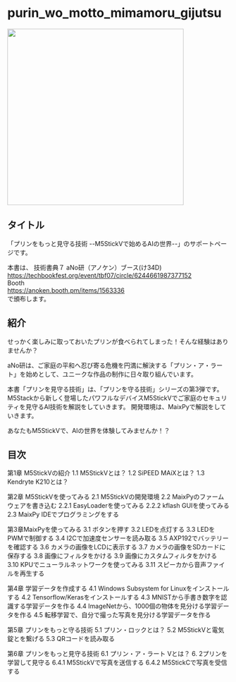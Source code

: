 # purin_wo_motto_mimamoru_gijutsu

<img src="https://github.com/anoken/purin_wo_motto_mimamoru_gijutsu/blob/master/image/title_s.png" width="400">

## タイトル  
「プリンをもっと見守る技術 --M5StickVで始めるAIの世界--」のサポートページです。

本書は、
技術書典７ aNo研（アノケン）ブース(け34D)
<br> 
https://techbookfest.org/event/tbf07/circle/6244661987377152
<br> 
Booth 
<br> 
https://anoken.booth.pm/items/1563336
<br> 
で頒布します。


## 紹介
せっかく楽しみに取っておいたプリンが食べられてしまった！そんな経験はありませんか？

aNo研は、ご家庭の平和へ忍び寄る危機を円満に解決する「プリン・ア・ラート」を始めとして、ユニークな作品の制作に日々取り組んでいます。

本書「プリンを見守る技術」は、「プリンを守る技術」シリーズの第3弾です。
M5Stackから新しく登場したパワフルなデバイスM5StickVでご家庭のセキュリティを見守るAI技術を解説をしていきます。
開発環境は、MaixPyで解説をしていきます。

あなたもM5StickVで、AIの世界を体験してみませんか！？
<br> 


## 目次

第1章 M5StickVの紹介 
1.1 M5StickVとは？
1.2 SiPEED MAiXとは？
1.3 Kendryte K210とは？

第2章 M5StickVを使ってみる 
2.1 M5StickVの開発環境
2.2 MaixPyのファームウェアを書き込む
2.2.1 EasyLoaderを使ってみる
2.2.2 kflash GUIを使ってみる
2.3 MaixPy IDEでプログラミングをする 

第3章MaixPyを使ってみる 
3.1 ボタンを押す
3.2 LEDを点灯する
3.3 LEDをPWMで制御する
3.4 I2Cで加速度センサーを読み取る 
3.5 AXP192でバッテリーを確認する
3.6 カメラの画像をLCDに表示する
3.7 カメラの画像をSDカードに保存する
3.8 画像にフィルタをかける
3.9 画像にカスタムフィルタをかける
3.10 KPUでニューラルネットワークを使ってみる 
3.11 スピーカから音声ファイルを再生する

第4章 学習データを作成する 
4.1 Windows Subsystem for Linuxをインストールする
4.2 Tensorflow/Kerasをインストールする
4.3 MNISTから手書き数字を認識する学習データを作る 
4.4 ImageNetから、1000個の物体を見分ける学習データを作る 
4.5 転移学習で、自分で撮った写真を見分ける学習データを作る 

第5章 プリンをもっと守る技術 
5.1 プリン・ロックとは？
5.2 M5StickVと電気錠とを繋げる
5.3 QRコードを読み取る

第6章 プリンをもっと見守る技術 
6.1 プリン・ア・ラート Vとは？
6. 2プリンを学習して見守る
6.4.1 M5StickVで写真を送信する
6.4.2 M5StickCで写真を受信する

<br> 
<br> 
<br> 

